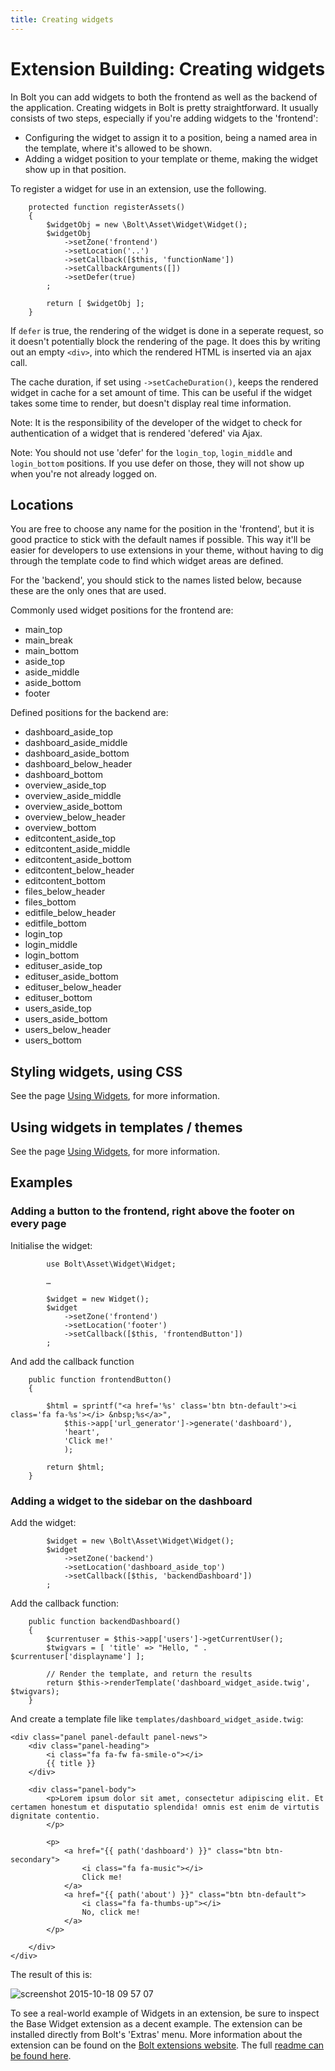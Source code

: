 ```yaml
---
title: Creating widgets
---
```

Extension Building: Creating widgets
====================================

In Bolt you can add widgets to both the frontend as well as the backend of the application. Creating widgets in Bolt is pretty straightforward. It usually consists of two steps, especially if you're adding widgets to the 'frontend':

 - Configuring the widget to assign it to a position, being a named area in the
   template, where it's allowed to be shown.
 - Adding a widget position to your template or theme, making the widget show
   up in that position.

To register a widget for use in an extension, use the following.

```
    protected function registerAssets()
    {
        $widgetObj = new \Bolt\Asset\Widget\Widget();
        $widgetObj
            ->setZone('frontend')
            ->setLocation('..')
            ->setCallback([$this, 'functionName'])
            ->setCallbackArguments([])
            ->setDefer(true)
        ;

        return [ $widgetObj ];
    }
```

If `defer` is true, the rendering of the widget is done in a seperate request,
so it doesn't potentially block the rendering of the page. It does this by
writing out an empty `<div>`, into which the rendered HTML is inserted via an
ajax call.

The cache duration, if set using `->setCacheDuration()`, keeps the rendered
widget in cache for a set amount of time. This can be useful if the widget
takes some time to render, but doesn't display real time information.

Note: It is the responsibility of the developer of the widget to check for
authentication of a widget that is rendered 'defered' via Ajax.

Note: You should not use 'defer' for the `login_top`, `login_middle` and
`login_bottom` positions. If you use defer on those, they will not show up when
you're not already logged on.

Locations
---------

You are free to choose any name for the position in the 'frontend', but it is
good practice to stick with the default names if possible. This way it'll be
easier for developers to use extensions in your theme, without having to dig
through the template code to find which widget areas are defined.

For the 'backend', you should stick to the names listed below, because these
are the only ones that are used.

Commonly used widget positions for the frontend are:

 - main_top
 - main_break
 - main_bottom
 - aside_top
 - aside_middle
 - aside_bottom
 - footer


Defined positions for the backend are:

 - dashboard_aside_top
 - dashboard_aside_middle
 - dashboard_aside_bottom
 - dashboard_below_header
 - dashboard_bottom
 - overview_aside_top
 - overview_aside_middle
 - overview_aside_bottom
 - overview_below_header
 - overview_bottom
 - editcontent_aside_top
 - editcontent_aside_middle
 - editcontent_aside_bottom
 - editcontent_below_header
 - editcontent_bottom
 - files_below_header
 - files_bottom
 - editfile_below_header
 - editfile_bottom
 - login_top
 - login_middle
 - login_bottom
 - edituser_aside_top
 - edituser_aside_bottom
 - edituser_below_header
 - edituser_bottom
 - users_aside_top
 - users_aside_bottom
 - users_below_header
 - users_bottom

Styling widgets, using CSS
--------------------------

See the page [Using Widgets][widgets], for more information.

Using widgets in templates / themes
-----------------------------------

See the page [Using Widgets][widgets], for more information.

Examples
--------

### Adding a button to the frontend, right above the footer on every page

Initialise the widget:

```
        use Bolt\Asset\Widget\Widget;

        …

        $widget = new Widget();
        $widget
            ->setZone('frontend')
            ->setLocation('footer')
            ->setCallback([$this, 'frontendButton'])
        ;
```

And add the callback function

```
    public function frontendButton()
    {

        $html = sprintf("<a href='%s' class='btn btn-default'><i class='fa fa-%s'></i> &nbsp;%s</a>",
            $this->app['url_generator']->generate('dashboard'),
            'heart',
            'Click me!'
            );

        return $html;
    }
```

### Adding a widget to the sidebar on the dashboard

Add the widget:

```
        $widget = new \Bolt\Asset\Widget\Widget();
        $widget
            ->setZone('backend')
            ->setLocation('dashboard_aside_top')
            ->setCallback([$this, 'backendDashboard'])
        ;
```

Add the callback function:

```
    public function backendDashboard()
    {
        $currentuser = $this->app['users']->getCurrentUser();
        $twigvars = [ 'title' => "Hello, " . $currentuser['displayname'] ];

        // Render the template, and return the results
        return $this->renderTemplate('dashboard_widget_aside.twig', $twigvars);
    }
```

And create a template file like `templates/dashboard_widget_aside.twig`:

```
<div class="panel panel-default panel-news">
    <div class="panel-heading">
        <i class="fa fa-fw fa-smile-o"></i>
        {{ title }}
    </div>

    <div class="panel-body">
        <p>Lorem ipsum dolor sit amet, consectetur adipiscing elit. Et certamen honestum et disputatio splendida! omnis est enim de virtutis dignitate contentio.
        </p>

        <p>
            <a href="{{ path('dashboard') }}" class="btn btn-secondary">
                <i class="fa fa-music"></i>
                Click me!
            </a>
            <a href="{{ path('about') }}" class="btn btn-default">
                <i class="fa fa-thumbs-up"></i>
                No, click me!
            </a>
        </p>

    </div>
</div>
```

The result of this is:

![screenshot 2015-10-18 09 57 07](https://cloud.githubusercontent.com/assets/1833361/10563205/b7cc1a62-757f-11e5-9b03-bdf3974e9040.png)

To see a real-world example of Widgets in an extension, be sure to inspect the
Base Widget extension as a decent example. The extension can be installed
directly from Bolt's 'Extras' menu. More information about the extension can be
found on the [Bolt extensions website][boltext]. The full [readme can be found
here][read].

[widgets]: ../../templates/widgets
[boltext]: http://extensions.bolt.cm/view/082a7153-8205-11e5-86fe-396a68cabe59
[read]: https://github.com/bolt/base-widget/blob/master/README.md
